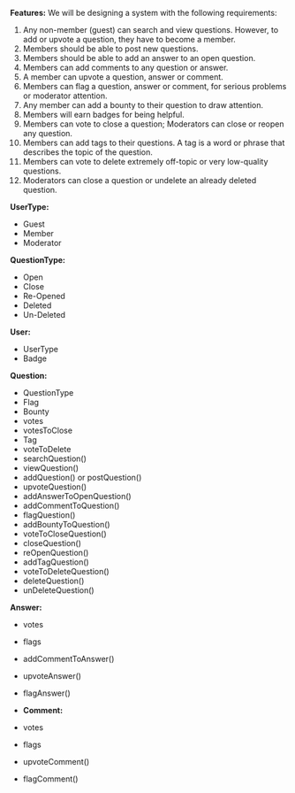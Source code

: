 **Features:**
We will be designing a system with the following requirements:

1) Any non-member (guest) can search and view questions. However, to add or upvote a question, they have to become a member.
2) Members should be able to post new questions.
3) Members should be able to add an answer to an open question.
4) Members can add comments to any question or answer.
5) A member can upvote a question, answer or comment.
6) Members can flag a question, answer or comment, for serious problems or moderator attention.
7) Any member can add a bounty to their question to draw attention.
8) Members will earn badges for being helpful.
9) Members can vote to close a question; Moderators can close or reopen any question.
10) Members can add tags to their questions. A tag is a word or phrase that describes the topic of the question.
11) Members can vote to delete extremely off-topic or very low-quality questions.
12) Moderators can close a question or undelete an already deleted question.

**UserType:**
- Guest 
- Member
- Moderator

**QuestionType:**
- Open
- Close
- Re-Opened
- Deleted
- Un-Deleted

**User:**
- UserType
- Badge

**Question:**
- QuestionType
- Flag
- Bounty
- votes
- votesToClose
- Tag
- voteToDelete
- searchQuestion()
- viewQuestion()
- addQuestion() or postQuestion()
- upvoteQuestion()
- addAnswerToOpenQuestion()
- addCommentToQuestion()
- flagQuestion()
- addBountyToQuestion()
- voteToCloseQuestion()
- closeQuestion()
- reOpenQuestion()
- addTagQuestion()
- voteToDeleteQuestion()
- deleteQuestion()
- unDeleteQuestion()

**Answer:**
- votes
- flags
- addCommentToAnswer()
- upvoteAnswer()
- flagAnswer()

- **Comment:**
- votes
- flags
- upvoteComment()
- flagComment()